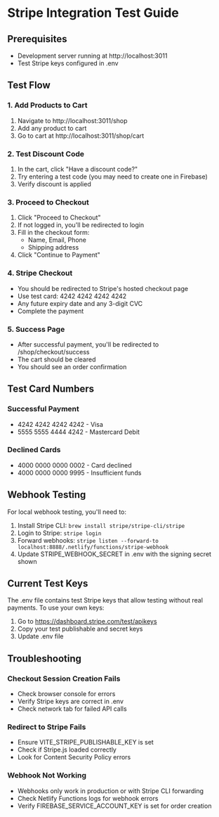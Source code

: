 # Stripe Integration Test Guide

## Prerequisites
- Development server running at http://localhost:3011
- Test Stripe keys configured in .env

## Test Flow

### 1. Add Products to Cart
1. Navigate to http://localhost:3011/shop
2. Add any product to cart
3. Go to cart at http://localhost:3011/shop/cart

### 2. Test Discount Code
1. In the cart, click "Have a discount code?"
2. Try entering a test code (you may need to create one in Firebase)
3. Verify discount is applied

### 3. Proceed to Checkout
1. Click "Proceed to Checkout"
2. If not logged in, you'll be redirected to login
3. Fill in the checkout form:
   - Name, Email, Phone
   - Shipping address
4. Click "Continue to Payment"

### 4. Stripe Checkout
- You should be redirected to Stripe's hosted checkout page
- Use test card: 4242 4242 4242 4242
- Any future expiry date and any 3-digit CVC
- Complete the payment

### 5. Success Page
- After successful payment, you'll be redirected to /shop/checkout/success
- The cart should be cleared
- You should see an order confirmation

## Test Card Numbers

### Successful Payment
- 4242 4242 4242 4242 - Visa
- 5555 5555 4444 4242 - Mastercard Debit

### Declined Cards
- 4000 0000 0000 0002 - Card declined
- 4000 0000 0000 9995 - Insufficient funds

## Webhook Testing

For local webhook testing, you'll need to:
1. Install Stripe CLI: `brew install stripe/stripe-cli/stripe`
2. Login to Stripe: `stripe login`
3. Forward webhooks: `stripe listen --forward-to localhost:8888/.netlify/functions/stripe-webhook`
4. Update STRIPE_WEBHOOK_SECRET in .env with the signing secret shown

## Current Test Keys
The .env file contains test Stripe keys that allow testing without real payments.
To use your own keys:
1. Go to https://dashboard.stripe.com/test/apikeys
2. Copy your test publishable and secret keys
3. Update .env file

## Troubleshooting

### Checkout Session Creation Fails
- Check browser console for errors
- Verify Stripe keys are correct in .env
- Check network tab for failed API calls

### Redirect to Stripe Fails
- Ensure VITE_STRIPE_PUBLISHABLE_KEY is set
- Check if Stripe.js loaded correctly
- Look for Content Security Policy errors

### Webhook Not Working
- Webhooks only work in production or with Stripe CLI forwarding
- Check Netlify Functions logs for webhook errors
- Verify FIREBASE_SERVICE_ACCOUNT_KEY is set for order creation